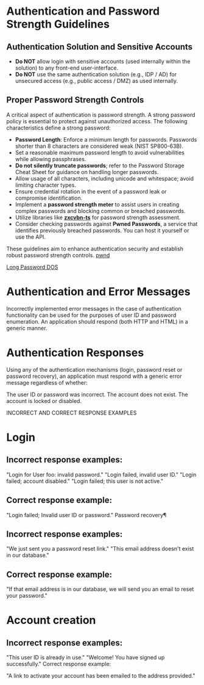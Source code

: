 # Authentication and Password Strength Guidelines

## Authentication Solution and Sensitive Accounts

- **Do NOT** allow login with sensitive accounts (used internally within the solution) to any front-end user-interface.
- **Do NOT** use the same authentication solution (e.g., IDP / AD) for unsecured access (e.g., public access / DMZ) as used internally.

## Proper Password Strength Controls

A critical aspect of authentication is password strength. A strong password policy is essential to protect against unauthorized access. The following characteristics define a strong password:

- **Password Length**: Enforce a minimum length for passwords. Passwords shorter than 8 characters are considered weak (NIST SP800-63B).
- Set a reasonable maximum password length to avoid vulnerabilities while allowing passphrases.
- **Do not silently truncate passwords**; refer to the Password Storage Cheat Sheet for guidance on handling longer passwords.
- Allow usage of all characters, including unicode and whitespace; avoid limiting character types.
- Ensure credential rotation in the event of a password leak or compromise identification.
- Implement a **password strength meter** to assist users in creating complex passwords and blocking common or breached passwords.
- Utilize libraries like [**zxcvbn-ts**](https://github.com/zxcvbn-ts/zxcvbn) for password strength assessment.
- Consider checking passwords against **Pwned Passwords**, a service that identifies previously breached passwords. You can host it yourself or use the API.

These guidelines aim to enhance authentication security and establish robust password strength controls.
[pwnd](https://haveibeenpwned.com/Passwords)

[Long Password DOS](https://www.acunetix.com/vulnerabilities/web/long-password-denial-of-service/)


# Authentication and Error Messages

Incorrectly implemented error messages in the case of authentication functionality can be used for the purposes of user ID and password enumeration. An application should respond (both HTTP and HTML) in a generic manner.

# Authentication Responses

Using any of the authentication mechanisms (login, password reset or password recovery), an application must respond with a generic error message regardless of whether:

The user ID or password was incorrect.
The account does not exist.
The account is locked or disabled.

INCORRECT AND CORRECT RESPONSE EXAMPLES

# Login

## Incorrect response examples:

"Login for User foo: invalid password."
"Login failed, invalid user ID."
"Login failed; account disabled."
"Login failed; this user is not active."

## Correct response example:

"Login failed; Invalid user ID or password."
Password recovery¶

## Incorrect response examples:

"We just sent you a password reset link."
"This email address doesn't exist in our database."

## Correct response example:

"If that email address is in our database, we will send you an email to reset your password."

# Account creation

## Incorrect response examples:

"This user ID is already in use."
"Welcome! You have signed up successfully."
Correct response example:

"A link to activate your account has been emailed to the address provided."
